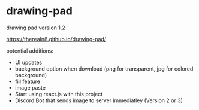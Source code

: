 # drawing-pad
drawing pad version 1.2

https://therealn8.github.io/drawing-pad/

potential additions:
- UI updates
- background option when download (png for transparent, jpg for colored background)
- fill feature 
- image paste
- Start using react.js with this project
- Discord Bot that sends image to server immediatley (Version 2 or 3)

